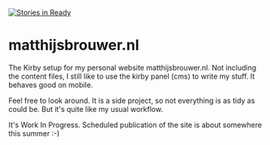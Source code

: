 [![Stories in Ready](https://badge.waffle.io/mcbrwr/matthijsbrouwer_nl.png?label=ready&title=Ready)](https://waffle.io/mcbrwr/matthijsbrouwer_nl)
# matthijsbrouwer.nl
The Kirby setup for my personal website matthijsbrouwer.nl. 
Not including the content files, I still like to use the kirby panel (cms) to write my stuff. It behaves good on mobile.

Feel free to look around. It is a side project, so not everything is as tidy as could be. But it's quite like my usual workflow.

It's Work In Progress. Scheduled publication of the site is about somewhere this summer :-)
